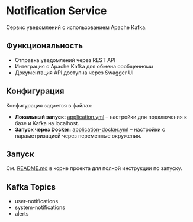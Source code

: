 # Notification Service

Сервис уведомлений с использованием Apache Kafka.

## Функциональность

- Отправка уведомлений через REST API
- Интеграция с Apache Kafka для обмена сообщениями
- Документация API доступна через Swagger UI

## Конфигурация

Конфигурация задается в файлах:
- **Локальный запуск:** [application.yml](src/main/resources/application.yml) – настройки для подключения к базе и Kafka на localhost.
- **Запуск через Docker:** [application-docker.yml](src/main/resources/application-docker.yml) – настройки с параметризацией через переменные окружения.

## Запуск

См. [README.md](../../README.md) в корне проекта для полной инструкции по запуску.

## Kafka Topics

- user-notifications
- system-notifications
- alerts 